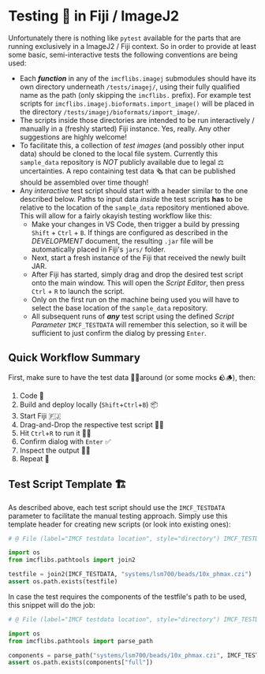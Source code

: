 # Testing 🧪 in Fiji / ImageJ2

Unfortunately there is nothing like `pytest` available for the parts that are
running exclusively in a ImageJ2 / Fiji context. So in order to provide at least
some basic, semi-interactive tests the following conventions are being used:

* Each ***function*** in any of the `imcflibs.imagej` submodules should have its
  own directory underneath `/tests/imagej/`, using their fully qualified name
  as the path (only skipping the `imcflibs.` prefix). For example test scripts
  for `imcflibs.imagej.bioformats.import_image()` will be placed in the
  directory `/tests/imagej/bioformats/import_image/`.
* The scripts inside those directories are intended to be run interactively /
  manually in a (freshly started) Fiji instance. Yes, really. Any other
  suggestions are highly welcome!
* To facilitate this, a collection of *test images* (and possibly other input
  data) should be cloned to the local file system. Currently this `sample_data`
  repository is *NOT* publicly available due to legal ⚖ uncertainties. A repo
  containing test data 🗞 that can be published should be assembled over time
  though!
* Any *interactive* test script should start with a header similar to the one
  described below. Paths to input data *inside* the test scripts **has** to be
  relative to the location of the `sample_data` repository mentioned above. This
  will allow for a fairly okayish testing workflow like this:
  * Make your changes in VS Code, then trigger a build by pressing `Shift` +
  `Ctrl` + `B`. If things are configured as described in the *DEVELOPMENT*
  document, the resulting `.jar` file will be automatically placed in Fiji's
  `jars/` folder.
  * Next, start a fresh instance of the Fiji that received the newly built JAR.
  * After Fiji has started, simply drag and drop the desired test script onto
    the main window. This will open the *Script Editor*, then press `Ctrl` + `R`
    to launch the script.
  * Only on the first run on the machine being used you will have to select the
    base location of the `sample_data` repository.
  * All subsequent runs of ***any*** test script using the defined *Script
    Parameter* `IMCF_TESTDATA` will remember this selection, so it will be
    sufficient to just confirm the dialog by pressing `Enter`.

## Quick Workflow Summary

First, make sure to have the test data 🔬🔭around (or some mocks 🪨🪵), then:

1. Code 📝
1. Build and deploy locally (`Shift`+`Ctrl`+`B`) 📦
1. Start Fiji 🇫🇯
1. Drag-and-Drop the respective test script 🐍🧪
1. Hit `Ctrl`+`R` to run it 🏃‍♀️
1. Confirm dialog with `Enter` ✅
1. Inspect the output 🔎👀
1. Repeat 🔁

## Test Script Template 🏗

As described above, each test script should use the `IMCF_TESTDATA` parameter to
facilitate the manual testing approach. Simply use this template header for
creating new scripts (or look into existing ones):

```Python
# @ File (label="IMCF testdata location", style="directory") IMCF_TESTDATA

import os
from imcflibs.pathtools import join2

testfile = join2(IMCF_TESTDATA, "systems/lsm700/beads/10x_phmax.czi")
assert os.path.exists(testfile)
```

In case the test requires the components of the testfile's path to be used, this
snippet will do the job:

```Python
# @ File (label="IMCF testdata location", style="directory") IMCF_TESTDATA

import os
from imcflibs.pathtools import parse_path

components = parse_path("systems/lsm700/beads/10x_phmax.czi", IMCF_TESTDATA)
assert os.path.exists(components["full"])
```

